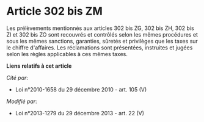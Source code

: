 # Article 302 bis ZM

Les prélèvements mentionnés aux articles 302 bis ZG, 302 bis ZH, 302 bis ZI et 302 bis ZO sont recouvrés et contrôlés selon
les mêmes procédures et sous les mêmes sanctions, garanties, sûretés et privilèges que les taxes sur le chiffre d'affaires.
Les réclamations sont présentées, instruites et jugées selon les règles applicables à ces mêmes taxes.

**Liens relatifs à cet article**

_Cité par_:

  - Loi n°2010-1658 du 29 décembre 2010 - art. 105 (V)

_Modifié par_:

  - Loi n°2013-1279 du 29 décembre 2013 - art. 22 (V)
